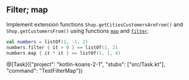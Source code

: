 ## Filter; map

Implement extension functions `Shop.getCitiesCustomersAreFrom()` and `Shop.getCustomersFrom()` using functions
[`map`](https://kotlinlang.org/api/latest/jvm/stdlib/kotlin.collections/kotlin.-iterable/map.html) and
[`filter`](https://kotlinlang.org/api/latest/jvm/stdlib/kotlin.collections/kotlin.-iterable/filter.html).

```kotlin
val numbers = listOf(1, -1, 2)
numbers.filter { it > 0 } == listOf(1, 2)
numbers.map { it * it } == listOf(1, 1, 4)
```

@[Task]({"project": "kotlin-koans-2-1", "stubs": ["src/Task.kt"], "command": "TestFilterMap"})